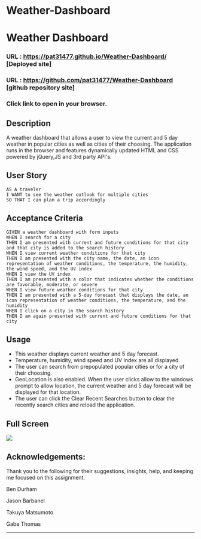 # Weather-Dashboard

# Weather Dashboard

### URL : https://pat31477.github.io/Weather-Dashboard/ [Deployed site]

### URL : https://github.com/pat31477/Weather-Dashboard [github repository site]

### Click link to open in your browser.

 
## Description
A weather dashboard that allows a user to view the current and 5 day weather in popular cities as well as cities of their choosing. The application runs in the browser and features dynamically updated HTML and CSS powered by jQuery,JS and 3rd party API's.

## User Story

```
AS A traveler
I WANT to see the weather outlook for multiple cities
SO THAT I can plan a trip accordingly
```

## Acceptance Criteria

```
GIVEN a weather dashboard with form inputs
WHEN I search for a city
THEN I am presented with current and future conditions for that city and that city is added to the search history
WHEN I view current weather conditions for that city
THEN I am presented with the city name, the date, an icon representation of weather conditions, the temperature, the humidity, the wind speed, and the UV index
WHEN I view the UV index
THEN I am presented with a color that indicates whether the conditions are favorable, moderate, or severe
WHEN I view future weather conditions for that city
THEN I am presented with a 5-day forecast that displays the date, an icon representation of weather conditions, the temperature, and the humidity
WHEN I click on a city in the search history
THEN I am again presented with current and future conditions for that city
```

## Usage
- This weather displays current weather and 5 day forecast.
- Temperature, humidity, wind speed and UV Index are all displayed.
- The user can search from prepopulated popular cities or for a city of their choosing.
- GeoLocation is also enabled. When the user clicks allow to the windows prompt to allow location, the current weather and 5 day forecast will be displayed for that location.
- The user can click the Clear Recent Searches button to clear the recently search cities and reload the application.

## Full Screen
![](.Assets/Images/FullPageApp.png?raw=true)


## Acknowledgements:

Thank you to the following for their suggestions, insights, help, and keeping me focused on this assignment.

Ben Durham

Jason Barbanel

Takuya Matsumoto

Gabe Thomas

- - -